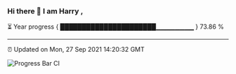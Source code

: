 ### Hi there 👋 I am Harry , 

⏳ Year progress { ██████████████████████▁▁▁▁▁▁▁▁ } 73.86 %

---

⏰ Updated on Mon, 27 Sep 2021 14:20:32 GMT

![Progress Bar CI](https://github.com/duykhang68/duykhang68/workflows/Progress%20Bar%20CI/badge.svg)
